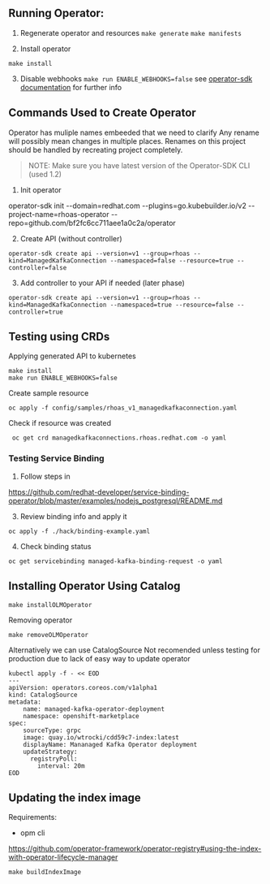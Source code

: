 ## Running Operator:

1. Regenerate operator and resources
   `make generate`
   `make manifests`
  
2. Install operator

  `make install`

3. Disable webhooks `make run ENABLE_WEBHOOKS=false`
see [operator-sdk documentation](https://sdk.operatorframework.io/docs/building-operators/golang/tutorial/) for further info

## Commands Used to Create Operator

Operator has muliple names embeeded that we need to clarify
Any rename will possibly mean changes in multiple places.
Renames on this project should be handled by recreating project completely.


> NOTE: Make sure you have latest version of the Operator-SDK CLI (used 1.2)

1. Init operator

operator-sdk init --domain=redhat.com --plugins=go.kubebuilder.io/v2 --project-name=rhoas-operator --repo=github.com/bf2fc6cc711aee1a0c2a/operator

2. Create API (without controller)
```
operator-sdk create api --version=v1 --group=rhoas --kind=ManagedKafkaConnection --namespaced=false --resource=true --controller=false
```

3. Add controller to your API if needed (later phase)

```
operator-sdk create api --version=v1 --group=rhoas --kind=ManagedKafkaConnection --namespaced=true --resource=false --controller=true
```

## Testing using CRDs

Applying generated API to kubernetes

```
make install
make run ENABLE_WEBHOOKS=false
```

Create sample resource
```
oc apply -f config/samples/rhoas_v1_managedkafkaconnection.yaml 
```

Check if resource was created

```
 oc get crd managedkafkaconnections.rhoas.redhat.com -o yaml
```

### Testing Service Binding

1. Follow steps in

https://github.com/redhat-developer/service-binding-operator/blob/master/examples/nodejs_postgresql/README.md


3. Review binding info and apply it
```
oc apply -f ./hack/binding-example.yaml
```

4. Check binding status
```
oc get servicebinding managed-kafka-binding-request -o yaml
```

## Installing Operator Using Catalog

```
make installOLMOperator
```

Removing operator

```
make removeOLMOperator
```

Alternatively we can use CatalogSource
Not recomended unless testing for production due to lack of easy way to update operator

```
kubectl apply -f - << EOD
---
apiVersion: operators.coreos.com/v1alpha1
kind: CatalogSource
metadata:
    name: managed-kafka-operator-deployment
    namespace: openshift-marketplace
spec:
    sourceType: grpc
    image: quay.io/wtrocki/cdd59c7-index:latest
    displayName: Mananaged Kafka Operator deployment
    updateStrategy:
      registryPoll:
        interval: 20m
EOD
```

## Updating the index image

Requirements:
- opm cli

https://github.com/operator-framework/operator-registry#using-the-index-with-operator-lifecycle-manager

```
make buildIndexImage
```